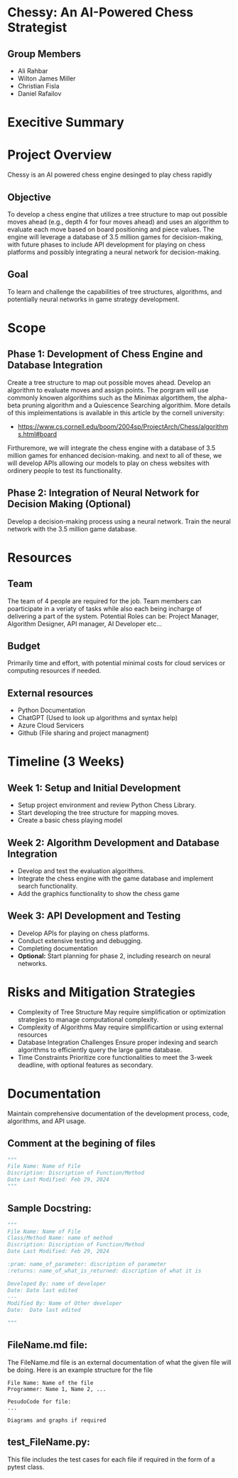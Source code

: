 # Chessy: An AI-Powered Chess Strategist

## Group Members
 - Ali Rahbar
 - Wilton James Miller
 - Christian Fisla
 - Daniel Rafailov

# Execitive Summary

# Project Overview
Chessy is an AI powered chess engine desinged to play chess rapidly

## Objective
To develop a chess engine that utilizes a tree structure to map out possible moves ahead (e.g., depth 4 for four moves ahead) and uses an algorithm to evaluate each move based on board positioning and piece values. The engine will leverage a database of 3.5 million games for decision-making, with future phases to include API development for playing on chess platforms and possibly integrating a neural network for decision-making.

## Goal
To learn and challenge the capabilities of tree structures, algorithms, and potentially neural networks in game strategy development.

# Scope
## Phase 1: Development of Chess Engine and Database Integration
Create a tree structure to map out possible moves ahead.
Develop an algorithm to evaluate moves and assign points. The porgram will use commonly knowen algorithims such as the Minimax algortithem, the alpha-beta pruning algorithm and a Quiescence Searching algorithim. More details of this impleimentations is available in this article by the cornell university:
- https://www.cs.cornell.edu/boom/2004sp/ProjectArch/Chess/algorithms.html#board
  
Firthuremore,  we will integrate the chess engine with a database of 3.5 million games for enhanced decision-making. and next to all of these, we will develop APIs allowing our models to play on chess websites with ordinery people to test its functionality. 

## Phase 2: Integration of Neural Network for Decision Making (Optional)
Develop a decision-making process using a neural network.
Train the neural network with the 3.5 million game database.

# Resources

## Team
The team of 4 people are required for the job. Team members can poarticipate in a veriaty of tasks while also each being incharge of delivering a part of the system. Potential Roles can be: Project Manager, Algorithm Designer, API manager, AI Developer etc...

## Budget
Primarily time and effort, with potential minimal costs for cloud services or computing resources if needed.

## External resources
- Python Documentation
- ChatGPT (Used to look up algorithms and syntax help)
- Azure Cloud Servicers
- Github (File sharing and project managment)

# Timeline (3 Weeks)

## Week 1: Setup and Initial Development
- Setup project environment and review Python Chess Library.
- Start developing the tree structure for mapping moves.
- Create a basic chess playing model
## Week 2: Algorithm Development and Database Integration
- Develop and test the evaluation algorithms.
- Integrate the chess engine with the game database and implement search functionality.
- Add the graphics functionality to show the chess game
## Week 3: API Development and Testing
- Develop APIs for playing on chess platforms.
- Conduct extensive testing and debugging.
- Completing documentation
- __Optional:__ Start planning for phase 2, including research on neural networks.


# Risks and Mitigation Strategies

- Complexity of Tree Structure
May require simplification or optimization strategies to manage computational complexity.
- Complexity of Algorithms
May require simplificartion or using external resources 
- Database Integration Challenges
Ensure proper indexing and search algorithms to efficiently query the large game database.
- Time Constraints
Prioritize core functionalities to meet the 3-week deadline, with optional features as secondary.

# Documentation
Maintain comprehensive documentation of the development process, code, algorithms, and API usage.

## Comment at the begining of files
```python
"""
File Name: Name of File
Discription: Discription of Function/Method
Date Last Modified: Feb 29, 2024
"""
```
## Sample Docstring:
```python
"""
File Name: Name of File
Class/Method Name: name of method
Discription: Discription of Function/Method
Date Last Modified: Feb 29, 2024

:pram: name_of_parameter: discription of parameter
:returns: name_of_what_is_returned: discription of what it is

Developed By: name of developer
Date: Date last edited
---
Modified By: Name of Other developer
Date:  Date last edited

"""
```

## FileName.md file:
The FileName.md file is an external documentation of what the given file will be doing. Here is an example structure for the file
```
File Name: Name of the file
Programmer: Name 1, Name 2, ...

PesudoCode for file:
...

Diagrams and graphs if required
```

## test_FileName.py: 
This file includes the test cases for each file if required in the form of a pytest class. 


